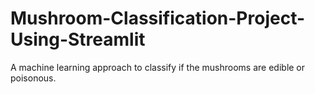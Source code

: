 # Mushroom-Classification-Project-Using-Streamlit
A machine learning approach to classify if the mushrooms are edible or poisonous.
